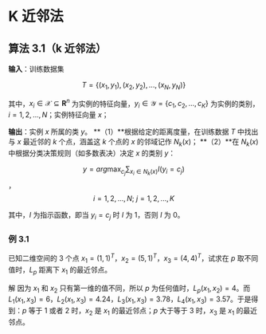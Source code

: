 # K 近邻法

## 算法 3.1（k 近邻法）

**输入**：训练数据集

$$T = \{(x_1, y_1), (x_2, y_2), ..., (x_N, y_N)\}$$ 

其中，$x_i \in \mathcal{X} \subseteq \mathbf{R}^n$ 为实例的特征向量，$y_i \in \mathcal{Y} = \{c_1, c_2, ..., c_K\}$ 为实例的类别，$i=1, 2, ..., N$；实例特征向量 $x$；

**输出**：实例 $x$ 所属的类 $y$。
**（1）**根据给定的距离度量，在训练数据 $T$ 中找出与 $x$ 最近邻的 $k$ 个点，涵盖这 $k$ 个点的 $x$ 的邻域记作 $N_k(x)$；
**（2）**在 $N_k(x)$ 中根据分类决策规则（如多数表决）决定 $x$ 的类别 $y$：

$$y = arg \max_{c_j} \sum_{x_i \in N_k(x)}I(y_i=c_j)$$，$$i = 1, 2, ..., N;\ j=1, 2, ..., K$$ 

其中，$I$ 为指示函数，即当 $y_i=c_j$ 时 $I$ 为 $1$，否则 $I$ 为 $0$。

### 例 3.1

已知二维空间的 3 个点 $x_1=(1, 1)^T$，$x_2=(5, 1)^T$，$x_3=(4, 4)^T$，试求在 $p$ 取不同值时，$L_p$ 距离下 $x_1$ 的最近邻点。

解 因为 $x_1$ 和 $x_2$ 只有第一维的值不同，所以 $p$ 为任何值时，$L_p(x_1, x_2)=4$。而 $L_1(x_1, x_3)=6$，$L_2(x_1, x_3)=4.24$，$L_3(x_1, x_3)=3.78$，$L_4(x_1, x_3)=3.57$。于是得到：$p$ 等于 $1$ 或者 2 时，$x_2$ 是 $x_1$ 的最近邻点；$p$ 大于等于 3 时，$x_3$ 是 $x_1$ 的最近邻点。

